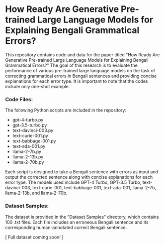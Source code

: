# How Ready Are Generative Pre-trained Large Language Models for Explaining Bengali Grammatical Errors?
This repository contains code and data for the paper titled "How Ready Are Generative Pre-trained Large Language Models for Explaining Bengali Grammatical Errors?" The goal of this research is to evaluate the performance of various pre-trained large language models on the task of correcting grammatical errors in Bengali sentences and providing concise explanations for each error type. It is important to note that the codes include only one-shot example.

### Code Files:

The following Python scripts are included in the repository:

- gpt-4-turbo.py
- gpt-3.5-turbo.py
- text-davinci-003.py
- text-curie-001.py
- text-babbage-001.py
- text-ada-001.py
- llama-2-7b.py
- llama-2-13b.py
- llama-2-70b.py
  
Each script is designed to take a Bengali sentence with errors as input and output the corrected sentence along with concise explanations for each error type. The models used include GPT-4 Turbo, GPT-3.5 Turbo, text-davinci-003, text-curie-001, text-babbage-001, text-ada-001, llama-2-7b, llama-2-13b, and llama-2-70b.

### Dataset Samples:

The dataset is provided in the "Dataset Samples" directory, which contains 100 .txt files. Each file includes an erroneous Bengali sentence and its corresponding human-annotated correct Bengali sentence.

[ Full dataset coming soon! ]
